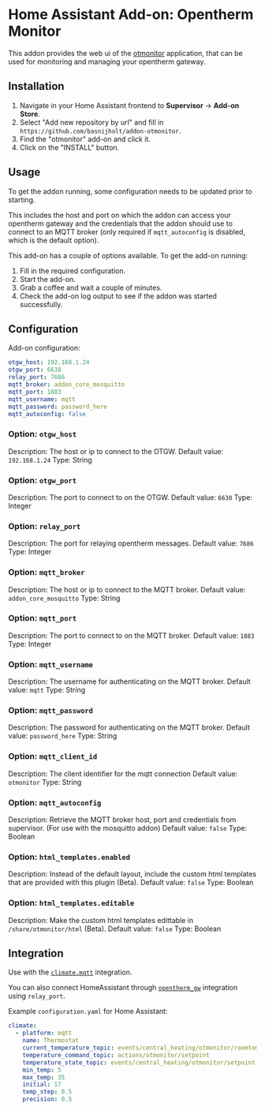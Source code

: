 # Home Assistant Add-on: Opentherm Monitor

This addon provides the web ui of the [otmonitor](https://otgw.tclcode.com/otmonitor.html) application,
that can be used for monitoring and managing your opentherm gateway.

## Installation

1. Navigate in your Home Assistant frontend to **Supervisor** -> **Add-on Store**.
2. Select "Add new repository by url" and fill in `https://github.com/basnijholt/addon-otmonitor`.
2. Find the "otmonitor" add-on and click it.
3. Click on the "INSTALL" button.


## Usage

To get the addon running, some configuration needs to be updated prior to starting.

This includes the host and port on which the addon can access your opentherm gateway and the
credentials that the addon should use to connect to an MQTT broker (only required if `mqtt_autoconfig` is disabled, which is the default option).

This add-on has a couple of options available. To get the add-on running:

1. Fill in the required configuration.
2. Start the add-on.
3. Grab a coffee and wait a couple of minutes.
4. Check the add-on log output to see if the addon was started successfully.


## Configuration

Add-on configuration:

```yaml
otgw_host: 192.168.1.24
otgw_port: 6638
relay_port: 7686
mqtt_broker: addon_core_mosquitto
mqtt_port: 1883
mqtt_username: mqtt
mqtt_password: password_here
mqtt_autoconfig: false
```

### Option: `otgw_host`

Description: The host or ip to connect to the OTGW.
Default value: `192.168.1.24`
Type: String

### Option: `otgw_port`

Description: The port to connect to on the OTGW.
Default value: `6638`
Type: Integer

### Option: `relay_port`

Description: The port for relaying opentherm messages.
Default value: `7686`
Type: Integer

### Option: `mqtt_broker`

Description: The host or ip to connect to the MQTT broker.
Default value: `addon_core_mosquitto`
Type: String

### Option: `mqtt_port`

Description: The port to connect to on the MQTT broker.
Default value: `1883`
Type: Integer

### Option: `mqtt_username`

Description: The username for authenticating on the MQTT broker.
Default value: `mqtt`
Type: String

### Option: `mqtt_password`

Description: The password for authenticating on the MQTT broker.
Default value: `password_here`
Type: String

### Option: `mqtt_client_id`

Description: The client identifier for the mqtt connection
Default value: `otmonitor`
Type: String

### Option: `mqtt_autoconfig`

Description: Retrieve the MQTT broker host, port and credentials from supervisor. (For use with the mosquitto addon)
Default value: `false`
Type: Boolean

### Option: `html_templates.enabled`

Description: Instead of the default layout, include the custom html templates that are provided with this plugin (Beta).
Default value: `false`
Type: Boolean

### Option: `html_templates.editable`

Description: Make the custom html templates edittable in `/share/otmonitor/html` (Beta).
Default value: `false`
Type: Boolean


## Integration

Use with the [`climate.mqtt`](https://www.home-assistant.io/integrations/climate.mqtt/) integration.

You can also connect HomeAssistant through [`opentherm_gw`](https://www.home-assistant.io/integrations/opentherm_gw/) integration using `relay_port`.

Example `configuration.yaml` for Home Assistant:
```yaml
climate:
  - platform: mqtt
    name: Thermostat
    current_temperature_topic: events/central_heating/otmonitor/roomtemperature
    temperature_command_topic: actions/otmonitor/setpoint
    temperature_state_topic: events/central_heating/otmonitor/setpoint
    min_temp: 5
    max_temp: 35
    initial: 17
    temp_step: 0.5
    precision: 0.5
```
